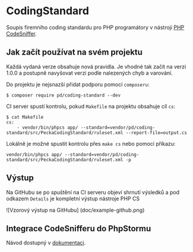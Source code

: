 # CodingStandard

Soupis firemního coding standardu pro PHP programátory v nástroji [PHP CodeSniffer](https://github.com/squizlabs/PHP_CodeSniffer).

## Jak začít používat na svém projektu

Každá vydaná verze obsahuje nová pravidla. Je vhodné tak začít na verzi 1.0.0 a postupně navyšovat verzi podle nalezených chyb a varování.

Do projektu je nejsnazší přidat podporu pomocí `composeru`:

```
$ composer require pd/coding-standard --dev
```

CI server spustí kontrolu, pokud `Makefile` na projektu obsahuje cíl `cs`:

```
$ cat Makefile
cs:
	- vendor/bin/phpcs app/ --standard=vendor/pd/coding-standard/src/PeckaCodingStandard/ruleset.xml --report-file=output.cs
```

Lokálně je možné spustit kontrolu přes `make cs` nebo pomocí příkazu:

```
vendor/bin/phpcs app/ --standard=vendor/pd/coding-standard/src/PeckaCodingStandard/ruleset.xml -p
```

## Výstup

Na GitHubu se po spuštění na CI serveru objeví shrnutí výsledků a pod odkazem `Details` je kompletní výstup nástroje PHP CS

![Vzorový výstup na GitHubu]
(doc/example-github.png)

## Integrace CodeSnifferu do PhpStormu

Návod dostupný v [dokumentaci](doc/phpstorm.md).
